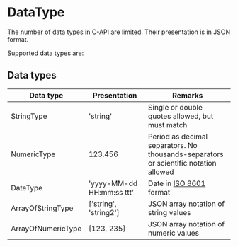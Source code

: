﻿# DataType

The number of data types in C-API are limited. Their presentation is in JSON format.

Supported data types are:

## Data types
| Data type          | Presentation              | Remarks                                                                              |
|--------------------|---------------------------|--------------------------------------------------------------------------------------|
| StringType         | 'string'                  | Single or double quotes allowed, but must match                                      |
| NumericType        | 123.456                   | Period as decimal separators. No thousands-separators or scientific notation allowed |
| DateType           | 'yyyy-MM-dd HH:mm:ss ttt' | Date in [ISO 8601](https://en.wikipedia.org/wiki/ISO_8601) format                    |
| ArrayOfStringType  | \['string', 'string2'\]   | JSON array notation of string values                                                 |
| ArrayOfNumericType | \[123, 235\]              | JSON array notation of numeric values                                                |

